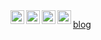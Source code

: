 <a href="https://twitter.com/doomedripper" target="_blank">
  <img align="left" alt="Twitter" width="22px" src="https://cdn.jsdelivr.net/npm/simple-icons@v3/icons/twitter.svg" />
</a>
<a href="https://www.linkedin.com/in/jithendrabsy/" target="_blank">
  <img align="left" alt="LinkdeIn" width="22px" src="https://cdn.jsdelivr.net/npm/simple-icons@v3/icons/linkedin.svg" />
</a>
<a href="https://www.reddit.com/user/saiyan6174" target="_blank">
  <img align="left" alt="LinkdeIn" width="22px" src="https://cdn.jsdelivr.net/npm/simple-icons@v3/icons/reddit.svg" />
</a>
<a href="https://open.spotify.com/user/bx1j9iim2qv6chih9x8lpiwd8?si=744e396652f14b4c" target="_blank">
  <img align="left" alt="LinkdeIn" width="22px" src="https://cdn.jsdelivr.net/npm/simple-icons@v3/icons/spotify.svg" />
</a>

<a href="https://jithendrabsy.github.io/" target="_blank">blog</a>
